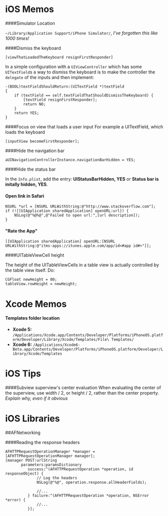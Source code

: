 iOS Memos
=========

####Simulator Location

`~/Library/Application Support/iPhone Simulator/`, _I've forgotten this like 1000 times!_

####Dismiss the keyboard

```objc
[viewThatLoadedTheKeyboard resignFirstResponder]
```

In a simple configuration with a `UIViewController` which has some `UITextField`s a way to dismiss the keyboard is to make the controller the `delegate` of the inputs and then implement:

```objc
-(BOOL)textFieldShouldReturn:(UITextField *)textField
{
    if (textField == self.textFieldThatShouldDismissTheKeyboard) {
        [textField resignFirstResponder];
        return NO;
    } 
    return YES;
}
```

####Focus on view that loads a user input
For example a UITextField, which loads the keyboard

```objc
[inputView becomeFirstResponder];
```
	
####Hide the navigation bar

```objc
aUINavigationControllerInstance.navigationBarHidden = YES;
```
	
####Hide the status bar

In the `Info.plist`, add the entry: **UIStatusBarHidden, YES** or **Status bar is initally hidden, YES**.	

#### Open link in Safari

```
NSURL *url = [NSURL URLWithString:@"http://www.stackoverflow.com"];
if (![[UIApplication sharedApplication] openURL:url]) {
    NSLog(@"%@%@",@"Failed to open url:",[url description]);
}
```

#### "Rate the App"

```objc
[[UIApplication sharedApplication] openURL:[NSURL URLWithString:@"itms-apps://itunes.apple.com/app/id<#app id#>"]];
```
	
####UITableViewCell height

The height of the UITableViewCells in a table view is actually controlled by the table view itself. Do:

```objc
CGFloat newHeight = 80;
tableView.rowHeight = newHeight;
```

Xcode Memos
===========

#### Templates folder location

* **Xcode 5:** `/Applications/Xcode.app/Contents/Developer/Platforms/iPhoneOS.platform/Developer/Library/Xcode/Templates/File\ Templates/`
* **Xcode 6:** `/Applications/Xcode6-Beta.app/Contents/Developer/Platforms/iPhoneOS.platform/Developer/Library/Xcode/Templates`
	
iOS Tips
========

####Subview superview's center evaluation
When evaluating the center of the superview, use width / 2, or height / 2, rather than the center property. _Explain why, even if it obvious_

iOS Libraries
=============

##AFNetworking

####Reading the response headers

```objc
AFHTTPRequestOperationManager *manager = [AFHTTPRequestOperationManager manager];
[manager POST:urlString
       parameters:paramsDictionary
          success:^(AFHTTPRequestOperation *operation, id responseObject) {
              // Log the headers
              NSLog(@"%@", operation.response.allHeaderFields);
              
              //...
          } failure:^(AFHTTPRequestOperation *operation, NSError *error) {
              //...
          }];
```
